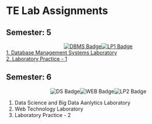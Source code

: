# TE Lab Assignments

## Semester: 5
<div id="badges" style="display: flex; justify-content: center;">
      <a href="https://github.com/ninad-moree/TE-Lab-Work/tree/main/Semester%205/DBMS">
            <img src="https://img.shields.io/badge/Database Management-green?style=for-the-badge&" alt="DBMS Badge" />
      </a>
      <a href="https://github.com/ninad-moree/TE-Lab-Work/tree/main/Semester%205/LP-1">
            <img src="https://img.shields.io/badge/Laboratory Practice 1-yellow?style=for-the-badge&" alt="LP1 Badge" />
      </a>
</div>

<a href="https://github.com/ninad-moree/TE-Lab-Work/tree/main/Semester%205/DBMS">
      1. Database Management Systems Laboratory
</a>
<br/>
<a href="https://github.com/ninad-moree/TE-Lab-Work/tree/main/Semester%205/LP-1">
      2. Laboratory Practice - 1
</a>

## Semester: 6
<div id="badges" style="display: flex; justify-content: center;">
      <img src="https://img.shields.io/badge/Data Science-yellow?style=for-the-badge&" alt="DS Badge" />
      <img src="https://img.shields.io/badge/Web Technology-orange?style=for-the-badge&" alt="WEB Badge" />
      <img src="https://img.shields.io/badge/Laboratory Practice 2-red?style=for-the-badge&" alt="LP2 Badge" />  
</div>

1. Data Science and Big Data Aanlytics Laboratory
2. Web Technology Laboratory
3. Laboratory Practice - 2
